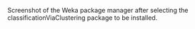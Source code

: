 Screenshot of the Weka package manager after selecting the classificationViaClustering package to be installed.
